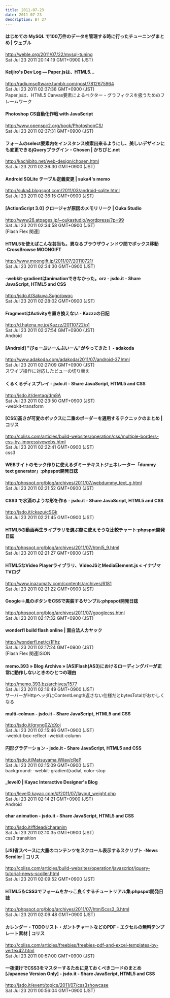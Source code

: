 ```yaml
---
title: 2011-07-23
date: 2011-07-23
description: B! 27
---
```


#### はじめての MySQL で100万件のデータを管理する時に行ったチューニングまとめ | ウェブル
http://weble.org/2011/07/22/mysql-tuning<br>
Sat Jul 23 2011 20:14:19 GMT+0900 (JST)<br>


#### Keijiro's Dev Log — Paper.jsは、HTML5...
http://radiumsoftware.tumblr.com/post/7812675964<br>
Sat Jul 23 2011 02:37:38 GMT+0900 (JST)<br>
Paper.jsは、HTML5 Canvas要素によるベクター・グラフィクスを扱うためのフレームワーク


#### Photoshop CS自動化作戦 with JavaScript
http://www.openspc2.org/book/PhotoshopCS/<br>
Sat Jul 23 2011 02:37:31 GMT+0900 (JST)<br>


#### フォームのselect要素内をインスタンス検索出来るようにし、美しいデザインにも変更できるjQueryプラグイン・Chosen | かちびと.net
http://kachibito.net/web-design/chosen.html<br>
Sat Jul 23 2011 02:36:30 GMT+0900 (JST)<br>


#### Android SQLite テーブル定義変更 | suka4's memo
http://suka4.blogspot.com/2011/03/android-sqlite.html<br>
Sat Jul 23 2011 02:36:15 GMT+0900 (JST)<br>


#### [ActionScript 3.0] クロージャが原因のメモリリーク | Ouka Studio
http://www28.atpages.jp/~oukastudio/wordpress/?p=99<br>
Sat Jul 23 2011 02:34:58 GMT+0900 (JST)<br>
[Flash Flex 関連]


#### HTML5を使えばこんな芸当も。異なるブラウザウィンドウ間でボックス移動·CrossBrowse MOONGIFT
http://www.moongift.jp/2011/07/20110721/<br>
Sat Jul 23 2011 02:34:30 GMT+0900 (JST)<br>


#### -webkit-gradientはanimationできなかった。orz - jsdo.it - Share JavaScript, HTML5 and CSS
http://jsdo.it/Sakuya.Sugo/owqc<br>
Sat Jul 23 2011 02:28:02 GMT+0900 (JST)<br>


####  FragmentはActivityを置き換えない - Kazzzの日記
http://d.hatena.ne.jp/Kazzz/20110722/p1<br>
Sat Jul 23 2011 02:27:54 GMT+0900 (JST)<br>
Android


#### [Android] "びゅーぶいーんぶいーん"がやってきた！ - adakoda
http://www.adakoda.com/adakoda/2011/07/android-37.html<br>
Sat Jul 23 2011 02:27:09 GMT+0900 (JST)<br>
スワイプ操作に対応したビューの切り替え


#### くるくるディスプレイ - jsdo.it - Share JavaScript, HTML5 and CSS
http://jsdo.it/dentaq/dm8A<br>
Sat Jul 23 2011 02:23:50 GMT+0900 (JST)<br>
 -webkit-transform


####   [CSS]高さが可変のボックスに二重のボーダーを適用するテクニックのまとめ | コリス
http://coliss.com/articles/build-websites/operation/css/multiple-borders-css-by-impressivewebs.html<br>
Sat Jul 23 2011 02:22:41 GMT+0900 (JST)<br>
css3


#### WEBサイトのモック作りに使えるダミーテキストジェネレーター「dummy text generator」:phpspot開発日誌
http://phpspot.org/blog/archives/2011/07/webdummy_text_g.html<br>
Sat Jul 23 2011 02:21:52 GMT+0900 (JST)<br>


#### CSS3 で水滴のような形を作る - jsdo.it - Share JavaScript, HTML5 and CSS
http://jsdo.it/ckazu/cSGk<br>
Sat Jul 23 2011 02:21:45 GMT+0900 (JST)<br>


#### HTML5の動画再生ライブラリを選ぶ際に使えそうな比較チャート:phpspot開発日誌
http://phpspot.org/blog/archives/2011/07/html5_9.html<br>
Sat Jul 23 2011 02:21:27 GMT+0900 (JST)<br>


#### HTML5なVideo Playerライブラリ、VideoJSとMediaElement.js « イナヅマTVログ
http://www.inazumatv.com/contents/archives/6181<br>
Sat Jul 23 2011 02:21:22 GMT+0900 (JST)<br>


#### Google＋風のボタンをCSSで実装するサンプル:phpspot開発日誌
http://phpspot.org/blog/archives/2011/07/googlecss.html<br>
Sat Jul 23 2011 02:17:32 GMT+0900 (JST)<br>


#### wonderfl build flash online | 面白法人カヤック
http://wonderfl.net/c/1Fhz<br>
Sat Jul 23 2011 02:17:24 GMT+0900 (JST)<br>
[Flash Flex 関連]SiON


#### memo.393  » Blog Archive   » [AS]Flash(AS3)におけるローディングバーが正常に動作しないときのひとつの理由
http://memo.393.bz/archives/1577<br>
Sat Jul 23 2011 02:16:49 GMT+0900 (JST)<br>
サーバーがHttpヘッダにContentLength返さない仕様だとbytesTotalがおかしくなる


#### multi-colmun - jsdo.it - Share JavaScript, HTML5 and CSS
http://jsdo.it/gryng02/cXoj<br>
Sat Jul 23 2011 02:15:46 GMT+0900 (JST)<br>
-webkit-box-reflect -webkit-column


#### 円形グラデーション - jsdo.it - Share JavaScript, HTML5 and CSS
http://jsdo.it/Matsuyama.Wilav/cReP<br>
Sat Jul 23 2011 02:15:09 GMT+0900 (JST)<br>
background: -webkit-gradient(radial, color-stop


#### _level0 | Kayac Interactive Designer's Blog
http://level0.kayac.com/#!2011/07/layout_weight.php<br>
Sat Jul 23 2011 02:14:21 GMT+0900 (JST)<br>
Android


#### char animation - jsdo.it - Share JavaScript, HTML5 and CSS
http://jsdo.it/ffdead/charanim<br>
Sat Jul 23 2011 02:10:35 GMT+0900 (JST)<br>
css3 transition


####   [JS]省スペースに大量のコンテンツをスクロール表示するスクリプト -News Scroller | コリス
http://coliss.com/articles/build-websites/operation/javascript/jquery-tutorial-news-scoller.html<br>
Sat Jul 23 2011 02:09:52 GMT+0900 (JST)<br>


#### HTML5＆CSS3でフォームをかっこ良くするチュートリアル集:phpspot開発日誌
http://phpspot.org/blog/archives/2011/07/html5css3_3.html<br>
Sat Jul 23 2011 02:09:48 GMT+0900 (JST)<br>


####   カレンダー・TODOリスト・ガントチャートなどのPDF・エクセルの無料テンプレート素材 | コリス
http://coliss.com/articles/freebies/freebies-pdf-and-excel-templates-by-vertex42.html<br>
Sat Jul 23 2011 00:57:00 GMT+0900 (JST)<br>


#### 一夜漬けでCSS3をマスターするために見ておくべきコードのまとめ  [Japanese Version Only] - jsdo.it - Share JavaScript, HTML5 and CSS
http://jsdo.it/event/topics/2011/07/css3showcase<br>
Sat Jul 23 2011 00:56:04 GMT+0900 (JST)<br>


